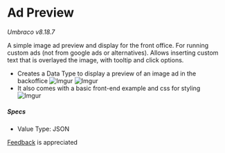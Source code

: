 # Ad Preview

_Umbraco v8.18.7_

A simple image ad preview and display for the front office. For running custom ads (not from google ads or alternatives). Allows inserting custom text that is overlayed the image, with tooltip and click options.

- Creates a Data Type to display a preview of an image ad in the backoffice
	![Imgur](https://i.imgur.com/xyDIfYY.png)
	![Imgur](https://i.imgur.com/VIxIxsK.png)
- It also comes with a basic front-end example and css for styling
	![Imgur](https://i.imgur.com/TzUfu4z.png)

##### Specs
- Value Type: JSON

[Feedback](mailto:feedback@splatdev.com) is appreciated
